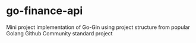 # go-finance-api
Mini project implementation of Go-Gin using project structure from popular Golang Github Community standard project
